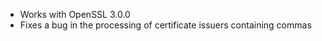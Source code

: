  * Works with OpenSSL 3.0.0
 * Fixes a bug in the processing of certificate issuers containing commas
